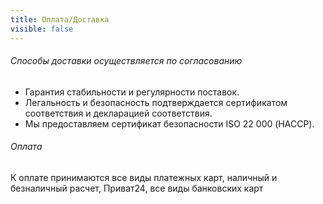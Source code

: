 ```yaml
---
title: Оплата/Доставка
visible: false
---
```


###### Способы доставки осуществляется по согласованию 

*   Гарантия стабильности и регулярности поставок.
*   Легальность и безопасность подтверждается сертификатом соответствия и декларацией соответствия.
*   Мы предоставляем сертификат безопасности ISO 22 000 (НАССР).  

###### Оплата

К оплате принимаются все виды платежных карт, наличный и безналичный расчет, Приват24, все виды банковских карт